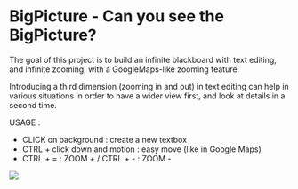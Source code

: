 BigPicture - Can you see the BigPicture?
=========================================

The goal of this project is to build an infinite blackboard with text editing,
and infinite zooming, with a GoogleMaps-like zooming feature.

Introducing a third dimension (zooming in and out) in text editing can help 
in various situations in order to have a wider view first, and look at 
details in a second time.

 USAGE :
 * CLICK on background : create a new textbox
 * CTRL + click down and motion : easy move (like in Google Maps)
 * CTRL + = : ZOOM + / CTRL + - : ZOOM - 

<img src="https://dl.dropboxusercontent.com/u/83031018/Capture.JPG">

